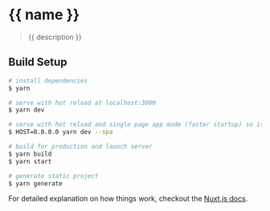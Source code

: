 # {{ name }}

> {{ description }}

## Build Setup

``` bash
# install dependencies
$ yarn

# serve with hot reload at localhost:3000
$ yarn dev

# serve with hot reload and single page app mode (faster startup) so it can be accessible on local network
$ HOST=0.0.0.0 yarn dev --spa

# build for production and launch server
$ yarn build
$ yarn start

# generate static project
$ yarn generate
```

For detailed explanation on how things work, checkout the [Nuxt.js docs](https://github.com/nuxt/nuxt.js).
